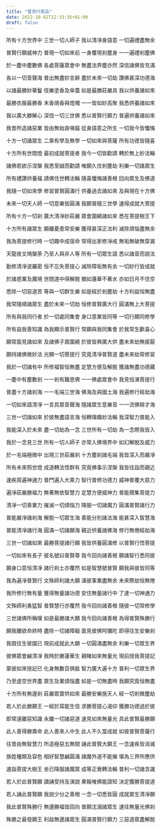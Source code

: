 ```yaml
---
title: "普贤行愿品"
date: 2022-10-02T12:33:35+01:00
draft: false
---
```




所有十方世界中  三世一切人師子  我以清凈身語意  一切遍禮盡無余

普賢行願威神力  普現一切如來前  一身覆現剎塵身  一一遍禮剎塵佛

於一塵中塵數佛  各處菩薩眾會中  無盡法界塵亦然  深信諸佛皆充滿

各以一切音聲海  普出無盡妙言辭  盡於未來一切劫  讚佛甚深功德海

以諸最勝妙華鬘  伎樂塗香及傘蓋  如是最勝莊嚴具  我以供養諸如來

最勝衣服最勝香  末香燒香與燈燭  一一皆如妙高聚  我悉供養諸如來

我以廣大勝解心  深信一切三世佛  悉以普賢行願力  普遍供養諸如來

我昔所造諸惡業  皆由無始貪嗔癡  從身語意之所生  一切我今皆懺悔

十方一切諸眾生  二乘有學及無學  一切如來與菩薩  所有功德皆隨喜

十方所有世間燈  最初成就菩提者  我今一切皆勸請  轉於無上妙法輪

諸佛若欲示涅槃  我悉至誠而勸請  唯願久住剎塵劫  利樂一切諸眾生

所有禮讚供養福  請佛住世轉法輪  隨喜懺悔諸善根  回向眾生及佛道

我隨一切如來學  修習普賢圓滿行  供養過去諸如來  及與現在十方佛

未來一切天人師  一切意樂皆圓滿  我願普隨三世學  速得成就大菩提

所有十方一切剎  廣大清凈妙莊嚴  眾會圍繞諸如來  悉在菩提樹王下

十方所有諸眾生  願離憂患常安樂  獲得甚深正法利  滅除煩惱盡無余

我為菩提修行時  一切趣中成宿命  常得出家修凈戒  無垢無破無穿漏

天龍夜叉鳩槃荼  乃至人與非人等  所有一切眾生語  悉以諸音而說法

勤修清凈波羅密  恒不忘失菩提心  滅除障垢無有余  一切妙行皆成就

於諸惑業及魔境  世間道中得解脫  猶如蓮華不著水  亦如日月不住空

悉除一切惡道苦  等與一切群生樂  如是經於剎塵劫  十方利益恒無盡

我常隨順諸眾生  盡於未來一切劫  恒修普賢廣大行  圓滿無上大菩提

所有與我同行者  於一切處同集會  身口意業皆同等  一切行願同修學

所有益我善知識  為我顯示普賢行  常願與我同集會  於我常生歡喜心

願常面見諸如來  及諸佛子眾圍繞  於彼皆興廣大供  盡未來劫無疲厭

願持諸佛微妙法  光顯一切菩提行  究竟清凈普賢道  盡未來劫常修習

我於一切諸有中  所修福智恒無盡  定慧方便及解脫  獲諸無盡功德藏

一塵中有塵數剎  一一剎有難思佛  一一佛處眾會中  我見恒演菩提行

普盡十方諸剎海  一一毛端三世海  佛海及與國土海  我遍修行經劫海

一切如來語清凈  一言具眾音聲海  隨諸眾生意樂音  一一流佛辯才海

三世一切諸如來  於彼無盡語言海  恒轉理趣妙法輪  我深智力普能入

我能深入於未來  盡一切劫為一念  三世所有一切劫  為一念際我皆入

我於一念見三世  所有一切人師子  亦常入佛境界中  如幻解脫及威力

於一毛端極微中  出現三世莊嚴剎  十方塵剎諸毛端  我皆深入而嚴凈

所有未來照世燈  成道轉法悟群有  究竟佛事示涅槃  我皆往詣而親近

速疾周遍神通力  普門遍入大乘力  智行普修功德力  威神普覆大慈力

遍凈莊嚴勝福力  無著無依智慧力  定慧方便威神力  普能積集菩提力
  
清凈一切善業力  摧滅一切煩惱力  降服一切諸魔力  圓滿普賢諸行力

普能嚴凈諸剎海  解脫一切眾生海  善能分別諸法海  能甚深入智慧海

普能清凈諸行海  圓滿一切諸願海  親近供養諸佛海  修行無倦經劫海

三世一切諸如來  最勝菩提諸行願  我皆供養圓滿修  以普賢行悟菩提

一切如來有長子  彼名號曰普賢尊  我今回向諸善根  願諸智行悉同彼

願身口意恒清凈  諸行剎土亦覆然  如是智慧號普賢  願我與彼皆同等

我為遍凈普賢行  文殊師利諸大願  滿彼事業盡無余  未來際劫恒無倦

我所修行無有量  獲得無量諸功德  安住無量諸行中  了達一切神通力

文殊師利勇猛智  普賢慧行亦覆然  我今回向諸善根  隨彼一切常修學

三世諸佛所稱嘆  如是最勝諸大願  我今回向諸善根  為得普賢殊勝行

願我離欲命終時  盡除一切諸障礙  面見彼佛阿彌陀  即得往生安樂剎

我既往生彼國已  現前成就此大願  一切圓滿盡無余  利樂一切眾生界

彼佛眾會鹹清凈  我時於勝蓮華生  親睹如來無量光  現前授我菩提記

蒙彼如來授記已  化身無數百俱胝  智力廣大遍十方  普利一切眾生界

乃至虛空世界盡  眾生及業煩惱盡  如是一切無盡時  我願究竟恒無盡

十方所有無邊剎  莊嚴眾寶供如來  最勝安樂施天人  經一切剎微塵劫

若人於此勝願王  一經於耳能生信  求勝菩提心渴仰  獲勝功德過於彼

即常遠離惡知識  永離一切諸惡道  速見如來無量光  具此普賢最勝願

此人善得勝壽命  此人善來人中生  此人不久當成就  如彼普賢菩薩行

往昔由無智慧力  所造極惡五無間  誦此普賢大願王  一念速疾皆消滅

族姓種類及容色  相好智慧鹹圓滿  諸魔外道不能摧  堪為三界所應供

速詣菩提大樹王  坐已降服諸魔眾  成等正覺轉法輪  普利一切諸含識

若人於此普賢願  讀誦受持及演說  果報唯佛能證知  決定獲勝菩提道

若人誦此普賢願  我說少分之善根  一念一切悉皆圓  成就眾生清凈願

我此普賢殊勝行  無邊勝福皆回向  普願沈溺諸眾生  速往無量光佛剎

殊勝之最發願王  利益無邊諸眾生  圓滿普賢行願力  三惡道眾盡解脫

